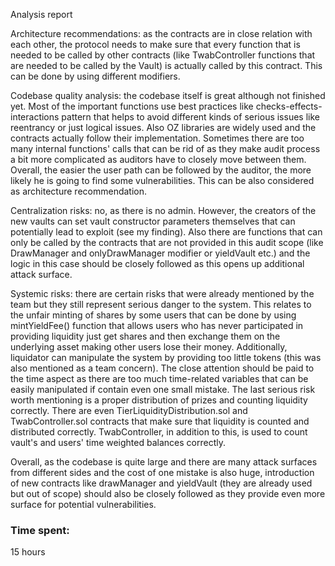Analysis report

Architecture recommendations: as the contracts are in close relation with each other, the protocol needs to make sure that every function that is needed to be called by other contracts (like TwabController functions that are needed to be called by the Vault) is actually called by this contract. This can be done by using different modifiers. 

Codebase quality analysis: the codebase itself is great although not finished yet. Most of the important functions use best practices like checks-effects-interactions pattern that helps to avoid different kinds of serious issues like reentrancy or just logical issues. Also OZ libraries are widely used and the contracts actually follow their implementation. Sometimes there are too many internal functions' calls that can be rid of as they make audit process a bit more complicated as auditors have to closely move between them. Overall, the easier the user path can be followed by the auditor, the more likely he is going to find some vulnerabilities. This can be also considered as architecture recommendation. 

Centralization risks: no, as there is no admin. However, the creators of the new vaults can set vault constructor parameters themselves that can potentially lead to exploit (see my finding). Also there are functions that can only be called by the contracts that are not provided in this audit scope (like DrawManager and onlyDrawManager modifier or yieldVault etc.) and the logic in this case should be closely followed as this opens up additional attack surface. 

Systemic risks: there are certain risks that were already mentioned by the team but they still represent serious danger to the system. This relates to the unfair minting of shares by some users that can be done by using mintYieldFee() function that allows users who has never participated in providing liquidity just get shares and then exchange them on the underlying asset making other users lose their money. Additionally, liquidator can manipulate the system by providing too little tokens (this was also mentioned as a team concern). The close attention should be paid to the time aspect as there are too much time-related variables that can be easily manipulated if contain even one small mistake. The last serious risk worth mentioning is a proper distribution of prizes and counting liquidity correctly. There are even TierLiquidityDistribution.sol and TwabController.sol contracts that make sure that liquidity is counted and distributed correctly. TwabController, in addition to this, is used to count vault's and users' time weighted balances correctly. 


Overall, as the codebase is quite large and there are many attack surfaces from different sides and the cost of one mistake is also huge, introduction of new contracts like drawManager and yieldVault (they are already used but out of scope) should also be closely followed as they provide even more surface for potential vulnerabilities.

### Time spent:
15 hours